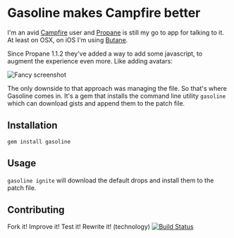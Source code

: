 # Gasoline makes Campfire better

I'm an avid [Campfire](http://campfirenow.com) user and [Propane](http://propaneapp.com) is still my go to app for talking to it. At least on OSX, on iOS I'm using <plug>[Butane](http://getbutane.com)</plug>.

Since Propane 1.1.2 they've added a way to add some javascript, to augment the experience even more. Like adding avatars:

![Fancy screenshot](http://f.cl.ly/items/1q3a3v163W2I0A1B3j1H/Screen%20Shot%202012-08-07%20at%2000.10.59.png)

The only downside to that approach was managing the file. So that's where Gasoline comes in. It's a gem that installs the command line utility `gasoline` which can download gists and append them to the patch file.

## Installation

`gem install gasoline`

## Usage

`gasoline ignite` will download the default drops and install them to the patch file.

## Contributing

Fork it! Improve it! Test it! Rewrite it! (technology)
[![Build Status](https://secure.travis-ci.org/pjaspers/gasoline.png?branch=master)](http://travis-ci.org/pjaspers/gasoline)